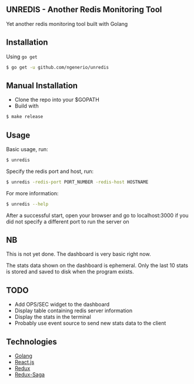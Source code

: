 ## UNREDIS - Another Redis Monitoring Tool

Yet another redis monitoring tool built with Golang

## Installation

Using `go get`

```bash
$ go get -u github.com/ngenerio/unredis
```

## Manual Installation

- Clone the repo into your $GOPATH
- Build with

```bash
$ make release
```

## Usage

Basic usage, run:

```bash
$ unredis
```

Specify the redis port and host, run:

```bash
$ unredis -redis-port PORT_NUMBER -redis-host HOSTNAME
```

For more information:

```bash
$ unredis --help
```

After a successful start, open your browser and go to localhost:3000 if you did not specify a different port to run the server on

## NB
This is not yet done. The dashboard is very basic right now.

The stats data shown on the dashboard is ephemeral. Only the last 10 stats is stored and saved to disk when the program exists.

## TODO

- Add OPS/SEC widget to the dashboard
- Display table containing redis server information
- Display the stats in the terminal
- Probably use event source to send new stats data to the client

## Technologies

- [Golang](https://golang.org/)
- [React.js](https://facebook.github.io/react/)
- [Redux](https://github.com/reactjs/redux)
- [Redux-Saga](https://redux-saga.github.io/redux-saga/)
